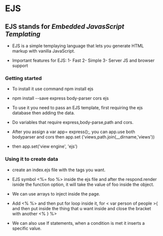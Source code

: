 # EJS

## EJS stands for ***Embedded JavasScript Templating***

* EJS is a simple templaying language that lets you generate HTML markup with vanilla JavaScript.

* Important features for EJS:
1- Fast
2- Simple
3- Server JS and browser support

### Getting started

* To install it use command npm install ejs

* npm install --save express body-parser cors ejs

* To use it you need to pass an EJS template, first requiring the ejs database then adding the data.

* Do variables that require express,body-parse,path and cors.

* After you assign a var app= express();, you can app.use both bodyparser and cors then app.set ('views,path.join(__dirname,'views'))

* then app.set('view engine', 'ejs')

### Using it to create data

* create an index.ejs file with the tags you want.

* EJS symbol <%= foo %> inside the ejs file and after the respond.render isnide the function option, it will take the value of foo inside the object.

* We can use arrays to inject inside the page.

* Add <% %> and then put for loop inside it, for < var person of people >{ and then put inside the thing that u want inside and close the bracket with another <% } %>

* We can also use If statements, when a condition is met it inserts a specific value.
